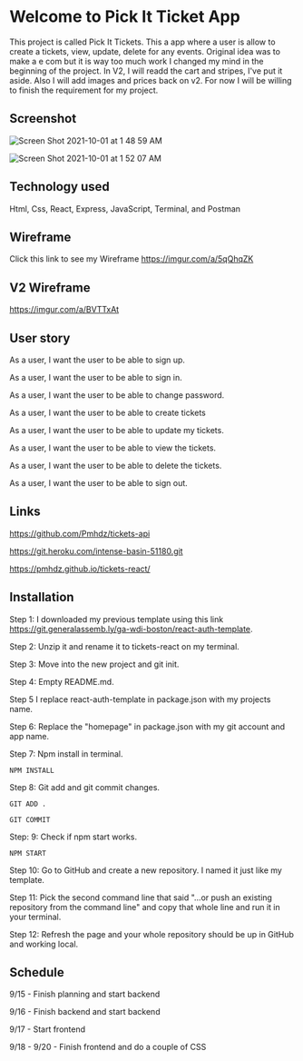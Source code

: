# Welcome to Pick It Ticket App

This project is called Pick It Tickets. This a app where a user is allow to create a tickets, view, update, delete for any events. Original idea was to make a e com but it is way too much work I changed my mind in the beginning of the project. In V2, I will readd the cart and stripes, I've put it aside. Also I will add images and prices back on v2. For now I will be willing to finish the requirement for my project.

## Screenshot

![Screen Shot 2021-10-01 at 1 48 59 AM](https://user-images.githubusercontent.com/86611621/135571989-1552b8cc-e4a9-472a-8f54-bf6712447a6d.png)

![Screen Shot 2021-10-01 at 1 52 07 AM](https://user-images.githubusercontent.com/86611621/135572175-8c7427bd-7688-4fff-ae1c-de12a4733b49.png)

## Technology used

Html, Css, React, Express, JavaScript, Terminal, and Postman

## Wireframe

Click this link to see my Wireframe
<https://imgur.com/a/5qQhqZK>

## V2 Wireframe

<https://imgur.com/a/BVTTxAt>

## User story

As a user, I want the user to be able to sign up.

As a user, I want the user to be able to sign in.

As a user, I want the user to be able to change password.

As a user, I want the user to be able to create tickets

As a user, I want the user to be able to update my tickets.

As a user, I want the user to be able to view the tickets.

As a user, I want the user to be able to delete the tickets.

As a user, I want the user to be able to sign out.

## Links

<https://github.com/Pmhdz/tickets-api>

<https://git.heroku.com/intense-basin-51180.git>

<https://pmhdz.github.io/tickets-react/>

## Installation

Step 1: I downloaded my previous template using this link <https://git.generalassemb.ly/ga-wdi-boston/react-auth-template>.

Step 2: Unzip it and rename it to tickets-react on my terminal.

Step 3: Move into the new project and git init.

Step 4: Empty README.md.

Step 5 I replace react-auth-template in package.json with my projects name.

Step 6: Replace the "homepage" in package.json with my git account and app name.

Step 7: Npm install in terminal.

```
NPM INSTALL
```

Step 8: Git add and git commit changes.

```
GIT ADD .
```

```
GIT COMMIT
```

Step: 9: Check if npm start works.

```
NPM START
```

Step 10: Go to GitHub and create a new repository. I named it just like my template.

Step 11: Pick the second command line that said "…or push an existing repository from the command line" and copy that whole line and run it in your terminal.

Step 12: Refresh the page and your whole repository should be up in GitHub and working local.

## Schedule

9/15 - Finish planning and start backend

9/16 - Finish backend and start backend

9/17  - Start frontend

9/18 - 9/20 - Finish frontend and do a couple of CSS
